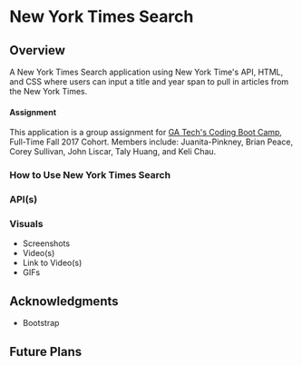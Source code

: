 # New York Times Search

## Overview
A New York Times Search application using New York Time's API, HTML, and CSS where users can input a title and year span to pull in articles from the New York Times.

#### Assignment
This application is a group assignment for [GA Tech's Coding Boot Camp](https://codingbootcamp.pe.gatech.edu/), Full-Time Fall 2017 Cohort. Members include: Juanita-Pinkney, Brian Peace, Corey Sullivan, John Liscar, Taly Huang, and Keli Chau.

### How to Use New York Times Search

### API(s)

### Visuals
+ Screenshots
+ Video(s)
+ Link to Video(s)
+ GIFs

## Acknowledgments
+ Bootstrap

## Future Plans


